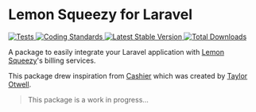 # Lemon Squeezy for Laravel

<a href="https://github.com/driesvints/laravel-lemon-squeezy/actions">
    <img src="https://github.com/driesvints/laravel-lemon-squeezy/actions/workflows/tests.yml/badge.svg" alt="Tests">
</a>
<a href="https://github.com/driesvints/laravel-lemon-squeezy/actions/workflows/coding-standards.yml">
    <img src="https://github.com/driesvints/laravel-lemon-squeezy/actions/workflows/coding-standards.yml/badge.svg" alt="Coding Standards" />
</a>
<a href="https://packagist.org/packages/driesvints/laravel-lemon-squeezy">
    <img src="https://img.shields.io/packagist/v/driesvints/laravel-lemon-squeezy" alt="Latest Stable Version">
</a>
<a href="https://packagist.org/packages/driesvints/laravel-lemon-squeezy">
    <img src="https://img.shields.io/packagist/dt/driesvints/laravel-lemon-squeezy" alt="Total Downloads">
</a>

A package to easily integrate your Laravel application with [Lemon Squeezy](https://www.lemonsqueezy.com/)'s billing services.

This package drew inspiration from [Cashier](https://github.com/laravel/cashier-stripe) which was created by [Taylor Otwell](https://twitter.com/taylorotwell).

> This package is a work in progress...
